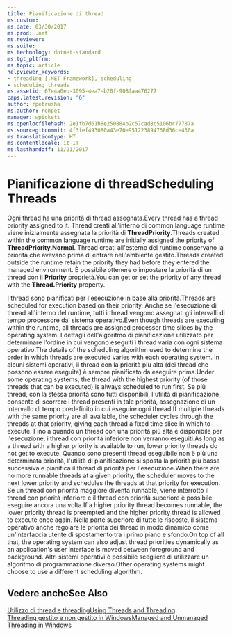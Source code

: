 ```yaml
---
title: Pianificazione di thread
ms.custom: 
ms.date: 03/30/2017
ms.prod: .net
ms.reviewer: 
ms.suite: 
ms.technology: dotnet-standard
ms.tgt_pltfrm: 
ms.topic: article
helpviewer_keywords:
- threading [.NET Framework], scheduling
- scheduling threads
ms.assetid: 67e4a0eb-3095-4ea7-b20f-908faa476277
caps.latest.revision: "6"
author: rpetrusha
ms.author: ronpet
manager: wpickett
ms.openlocfilehash: 2e1fb7d61b8e250884b2c57cad8c5106bc77787a
ms.sourcegitcommit: 4f3fef493080a43e70e951223894768d36ce430a
ms.translationtype: HT
ms.contentlocale: it-IT
ms.lasthandoff: 11/21/2017
---
```

# <a name="scheduling-threads"></a><span data-ttu-id="ff9dc-102">Pianificazione di thread</span><span class="sxs-lookup"><span data-stu-id="ff9dc-102">Scheduling Threads</span></span>
<span data-ttu-id="ff9dc-103">Ogni thread ha una priorità di thread assegnata.</span><span class="sxs-lookup"><span data-stu-id="ff9dc-103">Every thread has a thread priority assigned to it.</span></span> <span data-ttu-id="ff9dc-104">Thread creati all'interno di common language runtime viene inizialmente assegnata la priorità di **ThreadPriority**.</span><span class="sxs-lookup"><span data-stu-id="ff9dc-104">Threads created within the common language runtime are initially assigned the priority of **ThreadPriority.Normal**.</span></span> <span data-ttu-id="ff9dc-105">Thread creati all'esterno del runtime conservano la priorità che avevano prima di entrare nell'ambiente gestito.</span><span class="sxs-lookup"><span data-stu-id="ff9dc-105">Threads created outside the runtime retain the priority they had before they entered the managed environment.</span></span> <span data-ttu-id="ff9dc-106">È possibile ottenere o impostare la priorità di un thread con il **Priority** proprietà.</span><span class="sxs-lookup"><span data-stu-id="ff9dc-106">You can get or set the priority of any thread with the **Thread.Priority** property.</span></span>  
  
 <span data-ttu-id="ff9dc-107">I thread sono pianificati per l'esecuzione in base alla priorità.</span><span class="sxs-lookup"><span data-stu-id="ff9dc-107">Threads are scheduled for execution based on their priority.</span></span> <span data-ttu-id="ff9dc-108">Anche se l'esecuzione di thread all'interno del runtime, tutti i thread vengono assegnati gli intervalli di tempo processore dal sistema operativo.</span><span class="sxs-lookup"><span data-stu-id="ff9dc-108">Even though threads are executing within the runtime, all threads are assigned processor time slices by the operating system.</span></span> <span data-ttu-id="ff9dc-109">I dettagli dell'algoritmo di pianificazione utilizzato per determinare l'ordine in cui vengono eseguiti i thread varia con ogni sistema operativo.</span><span class="sxs-lookup"><span data-stu-id="ff9dc-109">The details of the scheduling algorithm used to determine the order in which threads are executed varies with each operating system.</span></span> <span data-ttu-id="ff9dc-110">In alcuni sistemi operativi, il thread con la priorità più alta (dei thread che possono essere eseguite) è sempre pianificato da eseguire prima.</span><span class="sxs-lookup"><span data-stu-id="ff9dc-110">Under some operating systems, the thread with the highest priority (of those threads that can be executed) is always scheduled to run first.</span></span> <span data-ttu-id="ff9dc-111">Se più thread, con la stessa priorità sono tutti disponibili, l'utilità di pianificazione consente di scorrere i thread presenti in tale priorità, assegnazione di un intervallo di tempo predefinito in cui eseguire ogni thread.</span><span class="sxs-lookup"><span data-stu-id="ff9dc-111">If multiple threads with the same priority are all available, the scheduler cycles through the threads at that priority, giving each thread a fixed time slice in which to execute.</span></span> <span data-ttu-id="ff9dc-112">Fino a quando un thread con una priorità più alta è disponibile per l'esecuzione, i thread con priorità inferiore non verranno eseguiti.</span><span class="sxs-lookup"><span data-stu-id="ff9dc-112">As long as a thread with a higher priority is available to run, lower priority threads do not get to execute.</span></span> <span data-ttu-id="ff9dc-113">Quando sono presenti thread eseguibile non è più una determinata priorità, l'utilità di pianificazione si sposta la priorità più bassa successiva e pianifica il thread di priorità per l'esecuzione.</span><span class="sxs-lookup"><span data-stu-id="ff9dc-113">When there are no more runnable threads at a given priority, the scheduler moves to the next lower priority and schedules the threads at that priority for execution.</span></span> <span data-ttu-id="ff9dc-114">Se un thread con priorità maggiore diventa runnable, viene interrotto il thread con priorità inferiore e il thread con priorità superiore è possibile eseguire ancora una volta.</span><span class="sxs-lookup"><span data-stu-id="ff9dc-114">If a higher priority thread becomes runnable, the lower priority thread is preempted and the higher priority thread is allowed to execute once again.</span></span> <span data-ttu-id="ff9dc-115">Nella parte superiore di tutte le risposte, il sistema operativo anche regolare le priorità dei thread in modo dinamico come un'interfaccia utente di spostamento tra i primo piano e sfondo.</span><span class="sxs-lookup"><span data-stu-id="ff9dc-115">On top of all that, the operating system can also adjust thread priorities dynamically as an application's user interface is moved between foreground and background.</span></span> <span data-ttu-id="ff9dc-116">Altri sistemi operativi è possibile scegliere di utilizzare un algoritmo di programmazione diverso.</span><span class="sxs-lookup"><span data-stu-id="ff9dc-116">Other operating systems might choose to use a different scheduling algorithm.</span></span>  
  
## <a name="see-also"></a><span data-ttu-id="ff9dc-117">Vedere anche</span><span class="sxs-lookup"><span data-stu-id="ff9dc-117">See Also</span></span>  
 [<span data-ttu-id="ff9dc-118">Utilizzo di thread e threading</span><span class="sxs-lookup"><span data-stu-id="ff9dc-118">Using Threads and Threading</span></span>](../../../docs/standard/threading/using-threads-and-threading.md)  
 [<span data-ttu-id="ff9dc-119">Threading gestito e non gestito in Windows</span><span class="sxs-lookup"><span data-stu-id="ff9dc-119">Managed and Unmanaged Threading in Windows</span></span>](../../../docs/standard/threading/managed-and-unmanaged-threading-in-windows.md)
